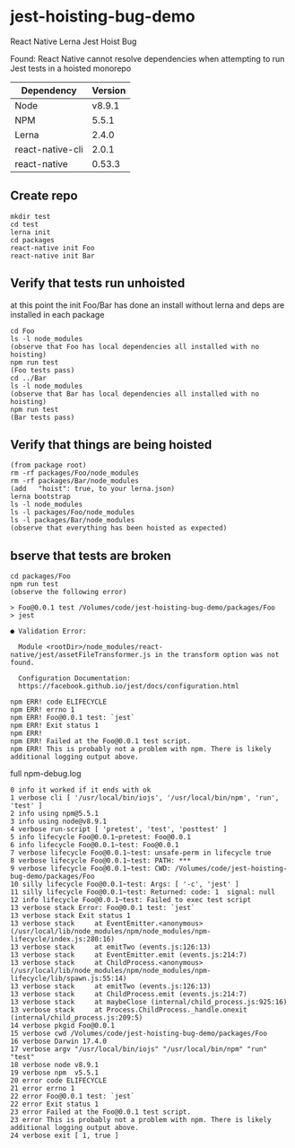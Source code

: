 # jest-hoisting-bug-demo

React Native Lerna Jest Hoist Bug

Found: React Native cannot resolve dependencies when attempting to run Jest tests in a hoisted monorepo

| Dependency | Version |
| -----------| --------|
| Node | v8.9.1 |
| NPM | 5.5.1 |
| Lerna | 2.4.0 |
| react-native-cli | 2.0.1 |
| react-native | 0.53.3 |


## Create repo

```
mkdir test
cd test
lerna init
cd packages
react-native init Foo
react-native init Bar
```



## Verify that tests run unhoisted
at this point the init Foo/Bar has done an install without lerna and deps are installed in each package

```
cd Foo
ls -l node_modules
(observe that Foo has local dependencies all installed with no hoisting)
npm run test
(Foo tests pass)
cd ../Bar
ls -l node_modules
(observe that Bar has local dependencies all installed with no hoisting)
npm run test
(Bar tests pass)
```


## Verify that things are being hoisted

```
(from package root)
rm -rf packages/Foo/node_modules
rm -rf packages/Bar/node_modules
(add   "hoist": true, to your lerna.json)
lerna bootstrap
ls -l node_modules
ls -l packages/Foo/node_modules
ls -l packages/Bar/node_modules
(observe that everything has been hoisted as expected)
```


## bserve that tests are broken

```
cd packages/Foo
npm run test
(observe the following error)
```

```
> Foo@0.0.1 test /Volumes/code/jest-hoisting-bug-demo/packages/Foo
> jest

● Validation Error:

  Module <rootDir>/node_modules/react-native/jest/assetFileTransformer.js in the transform option was not found.

  Configuration Documentation:
  https://facebook.github.io/jest/docs/configuration.html

npm ERR! code ELIFECYCLE
npm ERR! errno 1
npm ERR! Foo@0.0.1 test: `jest`
npm ERR! Exit status 1
npm ERR!
npm ERR! Failed at the Foo@0.0.1 test script.
npm ERR! This is probably not a problem with npm. There is likely additional logging output above.
```


full npm-debug.log

```
0 info it worked if it ends with ok
1 verbose cli [ '/usr/local/bin/iojs', '/usr/local/bin/npm', 'run', 'test' ]
2 info using npm@5.5.1
3 info using node@v8.9.1
4 verbose run-script [ 'pretest', 'test', 'posttest' ]
5 info lifecycle Foo@0.0.1~pretest: Foo@0.0.1
6 info lifecycle Foo@0.0.1~test: Foo@0.0.1
7 verbose lifecycle Foo@0.0.1~test: unsafe-perm in lifecycle true
8 verbose lifecycle Foo@0.0.1~test: PATH: ***
9 verbose lifecycle Foo@0.0.1~test: CWD: /Volumes/code/jest-hoisting-bug-demo/packages/Foo
10 silly lifecycle Foo@0.0.1~test: Args: [ '-c', 'jest' ]
11 silly lifecycle Foo@0.0.1~test: Returned: code: 1  signal: null
12 info lifecycle Foo@0.0.1~test: Failed to exec test script
13 verbose stack Error: Foo@0.0.1 test: `jest`
13 verbose stack Exit status 1
13 verbose stack     at EventEmitter.<anonymous> (/usr/local/lib/node_modules/npm/node_modules/npm-lifecycle/index.js:280:16)
13 verbose stack     at emitTwo (events.js:126:13)
13 verbose stack     at EventEmitter.emit (events.js:214:7)
13 verbose stack     at ChildProcess.<anonymous> (/usr/local/lib/node_modules/npm/node_modules/npm-lifecycle/lib/spawn.js:55:14)
13 verbose stack     at emitTwo (events.js:126:13)
13 verbose stack     at ChildProcess.emit (events.js:214:7)
13 verbose stack     at maybeClose (internal/child_process.js:925:16)
13 verbose stack     at Process.ChildProcess._handle.onexit (internal/child_process.js:209:5)
14 verbose pkgid Foo@0.0.1
15 verbose cwd /Volumes/code/jest-hoisting-bug-demo/packages/Foo
16 verbose Darwin 17.4.0
17 verbose argv "/usr/local/bin/iojs" "/usr/local/bin/npm" "run" "test"
18 verbose node v8.9.1
19 verbose npm  v5.5.1
20 error code ELIFECYCLE
21 error errno 1
22 error Foo@0.0.1 test: `jest`
22 error Exit status 1
23 error Failed at the Foo@0.0.1 test script.
23 error This is probably not a problem with npm. There is likely additional logging output above.
24 verbose exit [ 1, true ]
```

